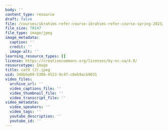```yaml
---
body: ''
content_type: resource
draft: false
file: /courses/ibrahims-refer-course-ibrahims-refer-course-spring-2023/cat9-3.jpeg
file_size: 70147
file_type: image/jpeg
image_metadata:
  caption: ''
  credit: ''
  image-alt: ''
learning_resource_types: []
license: https://creativecommons.org/licenses/by-nc-sa/4.0/
resourcetype: Image
title: cat9 (3).jpeg
uid: 348b9a09-5300-4523-9c47-c0eb9acb9031
video_files:
  archive_url: ''
  video_captions_file: ''
  video_thumbnail_file: ''
  video_transcript_file: ''
video_metadata:
  video_speakers: ''
  video_tags: ''
  youtube_description: ''
  youtube_id: ''
---
```

